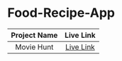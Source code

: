 # Food-Recipe-App

|Project Name| Live Link|
|:---:|:---:|
|Movie Hunt|[Live Link](https://pa-food-recipe-app.netlify.app/)|
